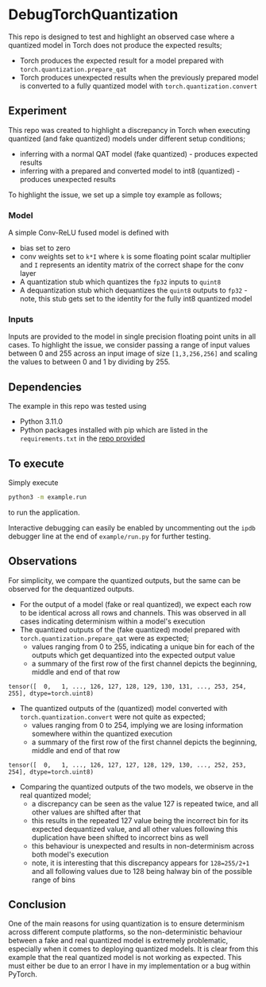 # DebugTorchQuantization
This repo is designed to test and highlight an observed case where a quantized model in Torch does not produce the expected results;
- Torch produces the expected result for a model prepared with `torch.quantization.prepare_qat`
- Torch produces unexpected results when the previously prepared model is converted to a fully quantized model with `torch.quantization.convert`

## Experiment

This repo was created to highlight a discrepancy in Torch when executing quantized (and fake quantized) models under different setup conditions;
- inferring with a normal QAT model (fake quantized) - produces expected results
- inferring with a prepared and converted model to int8 (quantized) - produces unexpected results

To highlight the issue, we set up a simple toy example as follows;

### Model

A simple Conv-ReLU fused model is defined with 
- bias set to zero
- conv weights set to `k*I` where `k` is some floating point scalar multiplier and `I` represents an identity matrix of the correct shape for the conv layer
- A quantization stub which quantizes the `fp32` inputs to `quint8`
- A dequantization stub which dequantizes the `quint8` outputs to `fp32` - note, this stub gets set to the identity for the fully int8 quantized model

### Inputs

Inputs are provided to the model in single precision floating point units in all cases. To highlight the issue, we consider passing a range of input values between 0 and 255 across an input image of size `[1,3,256,256]` and scaling the values to between 0 and 1 by dividing by 255. 

## Dependencies

The example in this repo was tested using
- Python 3.11.0
- Python packages installed with pip which are listed in the `requirements.txt` in the [repo provided](https://github.com/mylesDoyle/DebugTorchQuantization/blob/main/requirements.txt)

## To execute

Simply execute

```bash
python3 -m example.run
```

to run the application.

Interactive debugging can easily be enabled by uncommenting out the `ipdb` debugger line at the end of `example/run.py` for further testing.

## Observations

For simplicity, we compare the quantized outputs, but the same can be observed for the dequantized outputs.

- For the output of a model (fake or real quantized), we expect each row to be identical across all rows and channels. This was observed in all cases indicating determinism within a model's execution
- The quantized outputs of the (fake quantized) model prepared with `torch.quantization.prepare_qat` were as expected;
    - values ranging from 0 to 255, indicating a unique bin for each of the outputs which get dequantized into the expected output value
    - a summary of the first row of the first channel depicts the beginning, middle and end of that row
```
tensor([  0,   1, ..., 126, 127, 128, 129, 130, 131, ..., 253, 254, 255], dtype=torch.uint8)
```

- The quantized outputs of the (quantized) model converted with `torch.quantization.convert` were not quite as expected; 
    - values ranging from 0 to 254, implying we are losing information somewhere within the quantized execution 
    - a summary of the first row of the first channel depicts the beginning, middle and end of that row
```
tensor([  0,   1, ..., 126, 127, 127, 128, 129, 130, ..., 252, 253, 254], dtype=torch.uint8)
```
- Comparing the quantized outputs of the two models, we observe in the real quantized model;
    - a discrepancy can be seen as the value 127 is repeated twice, and all other values are shifted after that
    - this results in the repeated 127 value being the incorrect bin for its expected dequantized value, and all other values following this duplication have been shifted to incorrect bins as well
    - this behaviour is unexpected and results in non-determinism across both model's execution
    - note, it is interesting that this discrepancy appears for `128=255/2+1` and all following values due to 128 being halway bin of the possible range of bins 

## Conclusion

One of the main reasons for using quantization is to ensure determinism across different compute platforms, so the non-deterministic behaviour between a fake and real quantized model is extremely problematic, especially when it comes to deploying quantized models. It is clear from this example that the real quantized model is not working as expected. This must either be due to an error I have in my implementation or a bug within PyTorch. 
